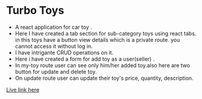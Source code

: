 
# Turbo Toys

- A react application for car toy .
- Here I have created a tab section for sub-category toys using react tabs. in this toys have a button view details which is a private route. you cannot access it without log in.
- I have intrigante CRUD operations on it.
- Here i have created a form for add toy as a user(seller) .
- In my-toy route user can see only him/her added toy.also here are two button for update and delete toy.
- On update route user can update their toy's price, quantity, description.

[Live link here](https://turbo-toys.web.app)